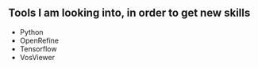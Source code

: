 ## Tools I am looking into, in order to get new skills 

* Python
* OpenRefine
* Tensorflow
* VosViewer


